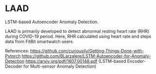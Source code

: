 # LAAD
LSTM-based Autoencoder Anomaly Detection. 

LAAD is primarily developed to detect abnormal resting heart rate (RHR) during COVID-19 period. Here, RHR calculated using heart rate and steps data from FitBit smartwatch users.




References:
https://github.com/curiousily/Getting-Things-Done-with-Pytorch
https://github.com/BLarzalere/LSTM-Autoencoder-for-Anomaly-Detection
https://arxiv.org/pdf/1607.00148.pdf (LSTM-based Encoder-Decoder for Multi-sensor Anomaly Detection)
